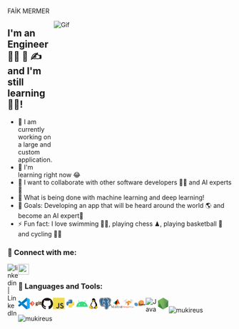 FAİK MERMER

<img align="right" alt="Gif" src="https://media1.giphy.com/media/zMukICnMEZmSf8zvXd/giphy.gif?" width="400" height="320" />


## I'm an Engineer 👨‍💻 🚀 ✍ and I'm still learning 👨‍🎓!
- 🔭 I am currently working on a large and custom application.
- 🌱 I'm learning right now 😂
- 👯 I want to collaborate with other software developers 👩‍💻 and AI experts 🎨
- 🤔 What is being done with machine learning and deep learning!
- 🥅 Goals: Developing an app that will be heard around the world 🌎 and become an AI expert🤖
- ⚡ Fun fact: I love swimming 🏊‍♀️, playing chess ♟, playing basketball 🏀 and cycling 🚴‍♀️

### 📩 Connect with me:

[<img align="left" alt="linkedin | LinkedIn" width="24px" src="https://raw.githubusercontent.com/peterthehan/peterthehan/master/assets/linkedin.svg" />][linkedin]
[<img align="left" height="24" width="24" src="https://cdn.jsdelivr.net/npm/simple-icons@v4/icons/gmail.svg" />][gmail]

<br />

[linkedin]: https://www.linkedin.com/in/faik-mermer-2698261ab/
[gmail]: mailto:faikmermer123@gmail.com

### 🔧 Languages and Tools:

[<img align="left" alt="Visual Studio Code" width="26px" src="https://raw.githubusercontent.com/github/explore/80688e429a7d4ef2fca1e82350fe8e3517d3494d/topics/visual-studio-code/visual-studio-code.png" />][vsCode]
[<img align="left" alt="Git" width="26px" src="https://raw.githubusercontent.com/github/explore/80688e429a7d4ef2fca1e82350fe8e3517d3494d/topics/git/git.png" />][git]
[<img align="left" alt="GitHub" width="26px" src="https://raw.githubusercontent.com/github/explore/78df643247d429f6cc873026c0622819ad797942/topics/github/github.png" />][github]
[<img align="left" alt="Javascript" width="26px" src="https://raw.githubusercontent.com/github/explore/cebd63002168a05a6a642f309227eefeccd92950/topics/javascript/javascript.png" />][javascript]
[<img align="left" alt="Python" width="26px" src="https://raw.githubusercontent.com/github/explore/cebd63002168a05a6a642f309227eefeccd92950/topics/python/python.png" />][python]
[<img align="left" alt="Android" width="26px" src="https://raw.githubusercontent.com/github/explore/80688e429a7d4ef2fca1e82350fe8e3517d3494d/topics/android/android.png" />][android]
[<img align="left" alt="Linux" width="26px" src="https://raw.githubusercontent.com/github/explore/cebd63002168a05a6a642f309227eefeccd92950/topics/linux/linux.png" />][linux]
[<img align="left" alt="Postgresql" width="26px" src="https://raw.githubusercontent.com/github/explore/cebd63002168a05a6a642f309227eefeccd92950/topics/postgresql/postgresql.png" />][postgresql]
[<img align="left" alt="Matlab" width="26px" src="https://raw.githubusercontent.com/github/explore/cebd63002168a05a6a642f309227eefeccd92950/topics/matlab/matlab.png" />][matlab]
[<img align="left" alt="Tensorflow" width="26px" src="https://raw.githubusercontent.com/github/explore/cebd63002168a05a6a642f309227eefeccd92950/topics/tensorflow/tensorflow.png" />][tensorflow]
[<img align="left" alt="Scikit-learn" width="26px" src="https://raw.githubusercontent.com/github/explore/cebd63002168a05a6a642f309227eefeccd92950/topics/scikit-learn/scikit-learn.png" />][scikit-learn]
[<img align="left" alt="Java" width="26px" 
src="https://raw.githubusercontent.com/jmnote/z-icons/master/svg/java.svg" />][java]
[<img align="left" alt="Nodejs" width="26px"
src="https://raw.githubusercontent.com/github/explore/80688e429a7d4ef2fca1e82350fe8e3517d3494d/topics/nodejs/nodejs.png" />][nodejs]



<br />

[javascript]: https://www.javascript.com/
[vsCode]: https://code.visualstudio.com/
[git]: https://git-scm.com/
[android]: https://www.android.com/
[github]: https://github.com/IbrahimTalha0
[python]: https://www.python.org/
[linux]: https://www.linux.org/
[postgresql]: https://www.postgresql.org/
[tensorflow]: https://www.tensorflow.org/
[scikit-learn]: https://scikit-learn.org/stable/
[matlab]: https://www.mathworks.com/products/matlab.html/
[java]: https://www.oracle.com/tr/java/
[nodejs]:https://nodejs.org/en/

<img height="180em" align="center" src="https://github-readme-stats.vercel.app/api?username=faikmermer&show_icons=true&locale=en&theme=algolia&include_all_commits=true&count_private=true" alt="mukireus"/>
  <img height="180em" align="center" src="https://github-readme-stats.vercel.app/api/top-langs?username=faikmermer&show_icons=true&locale=en&layout=compact&langs_count=8&theme=algolia" alt="mukireus"/>
